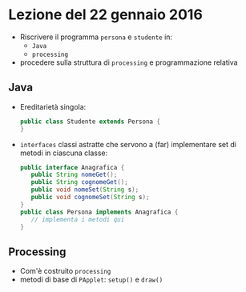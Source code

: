 # Lezione del 22 gennaio 2016

* Riscrivere il programma `persona` e `studente` in:
  * `Java`
  * `processing`
* procedere sulla struttura di `processing` e programmazione relativa

## Java

* Ereditarietà singola:
  ```java
  public class Studente extends Persona {
  }
  ```
* `interfaces` classi astratte che servono a (far) implementare set di metodi
  in ciascuna classe:
  ```java
  public interface Anagrafica {
     public String nomeGet();
     public String cognomeGet();
     public void nomeSet(String s);
     public void cognomeSet(String s);
  }
  public class Persona implements Anagrafica {
     // implementa i metodi qui
  }
  ```

## Processing

* Com'è costruito `processing`
* metodi di base di `PApplet`: `setup()` e `draw()`
